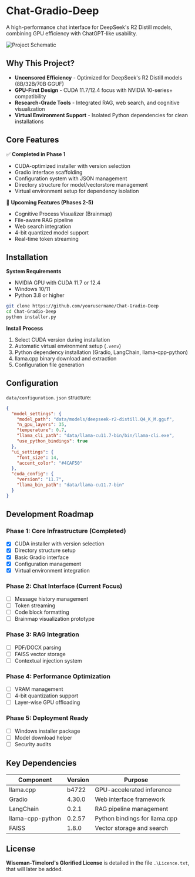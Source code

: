 # Chat-Gradio-Deep
A high-performance chat interface for DeepSeek's R2 Distill models, combining GPU efficiency with ChatGPT-like usability.

![Project Schematic](https://via.placeholder.com/800x400.png?text=Chat-Gradio-Deep+Interface+Preview)

## Why This Project?
- **Uncensored Efficiency** - Optimized for DeepSeek's R2 Distill models (8B/32B/70B GGUF)
- **GPU-First Design** - CUDA 11.7/12.4 focus with NVIDIA 10-series+ compatibility
- **Research-Grade Tools** - Integrated RAG, web search, and cognitive visualization
- **Virtual Environment Support** - Isolated Python dependencies for clean installations

## Core Features
✅ **Completed in Phase 1**  
- CUDA-optimized installer with version selection
- Gradio interface scaffolding
- Configuration system with JSON management
- Directory structure for model/vectorstore management
- Virtual environment setup for dependency isolation

🚧 **Upcoming Features (Phases 2-5)**  
- Cognitive Process Visualizer (Brainmap)
- File-aware RAG pipeline
- Web search integration
- 4-bit quantized model support
- Real-time token streaming

## Installation
**System Requirements**  
- NVIDIA GPU with CUDA 11.7 or 12.4
- Windows 10/11
- Python 3.8 or higher

```bash
git clone https://github.com/yourusername/Chat-Gradio-Deep
cd Chat-Gradio-Deep
python installer.py
```

**Install Process**  
1. Select CUDA version during installation  
2. Automatic virtual environment setup (`.venv`)  
3. Python dependency installation (Gradio, LangChain, llama-cpp-python)  
4. llama.cpp binary download and extraction  
5. Configuration file generation  

## Configuration
`data/configuration.json` structure:
```json
{
  "model_settings": {
    "model_path": "data/models/deepseek-r2-distill.Q4_K_M.gguf",
    "n_gpu_layers": 35,
    "temperature": 0.7,
    "llama_cli_path": "data/llama-cu11.7-bin/bin/llama-cli.exe",
    "use_python_bindings": true
  },
  "ui_settings": {
    "font_size": 14,
    "accent_color": "#4CAF50"
  },
  "cuda_config": {
    "version": "11.7",
    "llama_bin_path": "data/llama-cu11.7-bin"
  }
}
```

## Development Roadmap
### Phase 1: Core Infrastructure (Completed)
- [X] CUDA installer with version selection
- [X] Directory structure setup
- [X] Basic Gradio interface
- [X] Configuration management
- [X] Virtual environment integration

### Phase 2: Chat Interface (Current Focus)
- [ ] Message history management
- [ ] Token streaming
- [ ] Code block formatting
- [ ] Brainmap visualization prototype

### Phase 3: RAG Integration
- [ ] PDF/DOCX parsing
- [ ] FAISS vector storage
- [ ] Contextual injection system

### Phase 4: Performance Optimization
- [ ] VRAM management
- [ ] 4-bit quantization support
- [ ] Layer-wise GPU offloading

### Phase 5: Deployment Ready
- [ ] Windows installer package
- [ ] Model download helper
- [ ] Security audits

## Key Dependencies
| Component           | Version | Purpose                          |
|---------------------|---------|----------------------------------|
| llama.cpp           | b4722   | GPU-accelerated inference        |
| Gradio              | 4.30.0  | Web interface framework          |
| LangChain           | 0.2.1   | RAG pipeline management          |
| llama-cpp-python    | 0.2.57  | Python bindings for llama.cpp    |
| FAISS               | 1.8.0   | Vector storage and search        |

## License
**Wiseman-Timelord's Glorified License** is detailed in the file `.\Licence.txt`, that will later be added.

